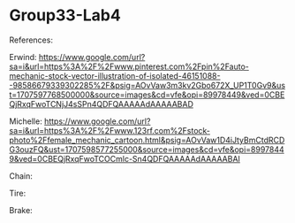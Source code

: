 # Group33-Lab4
References: 

Erwind: https://www.google.com/url?sa=i&url=https%3A%2F%2Fwww.pinterest.com%2Fpin%2Fauto-mechanic-stock-vector-illustration-of-isolated-46151088--98586679339302285%2F&psig=AOvVaw3m3kv2Gbo672X_UP1T0Gv9&ust=1707597768500000&source=images&cd=vfe&opi=89978449&ved=0CBEQjRxqFwoTCNjJ4sSPn4QDFQAAAAAdAAAAABAD

Michelle: https://www.google.com/url?sa=i&url=https%3A%2F%2Fwww.123rf.com%2Fstock-photo%2Ffemale_mechanic_cartoon.html&psig=AOvVaw1D4iJtyBmCtdRCDG3ouzFQ&ust=1707598577255000&source=images&cd=vfe&opi=89978449&ved=0CBEQjRxqFwoTCOCmlc-Sn4QDFQAAAAAdAAAAABAI

Chain:

Tire:

Brake:

